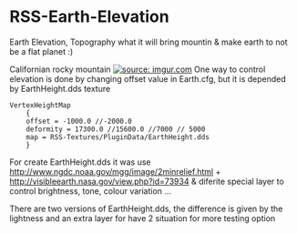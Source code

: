 # RSS-Earth-Elevation
Earth Elevation, Topography what it will bring mountin &amp; make earth to not be a flat planet :)

Californian rocky mountain
<a href="http://imgur.com/4MXcjsh"><img src="http://i.imgur.com/4MXcjsh.png" title="source: imgur.com" /></a>
One way to control elevation is done by changing offset value in Earth.cfg, but it is depended by EarthHeight.dds texture
```
VertexHeightMap
	{
	offset = -1000.0 //-2000.0
	deformity = 17300.0 //15600.0 //7000 // 5000
	map = RSS-Textures/PluginData/EarthHeight.dds
	}
```
For create EarthHeight.dds it was use http://www.ngdc.noaa.gov/mgg/image/2minrelief.html + http://visibleearth.nasa.gov/view.php?id=73934 & diferite special layer to control brightness, tone, colour variation ...

There are two versions of EarthHeight.dds, the difference is given by the lightness and an extra layer for have 2 situation for more testing option
